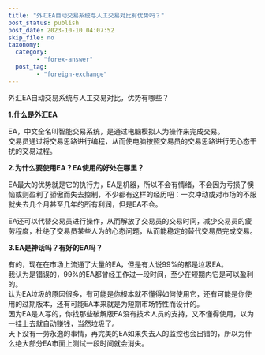 ```yaml
---
title: "外汇EA自动交易系统与人工交易对比有优势吗？"
post_status: publish
post_date: 2023-10-10 04:07:52
skip_file: no
taxonomy:
  category:
        - "forex-answer"
  post_tag:
        - "foreign-exchange"
---
```


外汇EA自动交易系统与人工交易对比，优势有哪些？

**1.什么是外汇EA**

EA，中文全名叫智能交易系统，是通过电脑模拟人为操作来完成交易。  
交易员通过将交易思路进行编程，从而使电脑按照交易员的交易思路进行无心态干扰的交易过程。

**2.为什么要使用EA？EA使用的好处在哪里？**

EA最大的优势就是它的执行力，EA是机器，所以不会有情绪，不会因为亏损了懊恼或则盈利了骄傲而失去控制，不少都有这样的经历吧：一次冲动或对市场的不服就失去几个月甚至几年的所有利润，但是EA不会。

EA还可以代替交易员进行操作，从而解放了交易员的交易时间，减少交易员的疲劳程度，杜绝了交易员某些人为的心态问题，从而能稳定的替代交易员完成交易。

**3.EA是神话吗？有好的EA吗？**

有的，现在在市场上流通了大量的EA，但是有人说99%的都是垃圾EA。  
我认为是错误的，99%的EA都曾经工作过一段时间，至少在短期内它是可以盈利的。  
认为EA垃圾的原因很多，有可能是你根本就不懂得如何使用它，还有可能是你使用的过期版本，还有可能EA本来就是为短期市场特性而设计的。  
因为EA是人写的，你找那些破解版EA没有技术人员的支持，又不懂得使用，以为一挂上去就自动赚钱，当然垃圾了。  
天下没有一劳永逸的事情，再完美的EA如果失去人的监控也会出错的，所以为什么绝大部分EA市面上测试一段时间就会消失。
